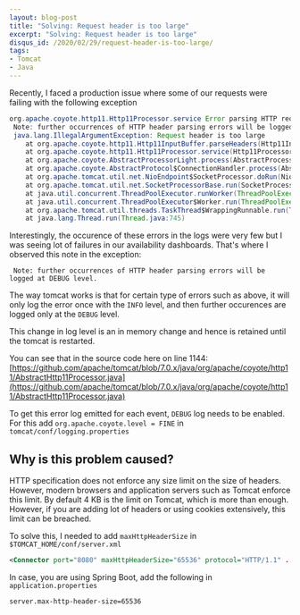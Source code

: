 ```yaml
---
layout: blog-post
title: "Solving: Request header is too large"
excerpt: "Solving: Request header is too large"
disqus_id: /2020/02/29/request-header-is-too-large/
tags:
- Tomcat
- Java
---
```


Recently, I faced a production issue where some of our requests were failing with the following exception


```java
org.apache.coyote.http11.Http11Processor.service Error parsing HTTP request header
 Note: further occurrences of HTTP header parsing errors will be logged at DEBUG level.
 java.lang.IllegalArgumentException: Request header is too large
    at org.apache.coyote.http11.Http11InputBuffer.parseHeaders(Http11InputBuffer.java:583)
    at org.apache.coyote.http11.Http11Processor.service(Http11Processor.java:703)
    at org.apache.coyote.AbstractProcessorLight.process(AbstractProcessorLight.java:66)
    at org.apache.coyote.AbstractProtocol$ConnectionHandler.process(AbstractProtocol.java:790)
    at org.apache.tomcat.util.net.NioEndpoint$SocketProcessor.doRun(NioEndpoint.java:1468)
    at org.apache.tomcat.util.net.SocketProcessorBase.run(SocketProcessorBase.java:49)
    at java.util.concurrent.ThreadPoolExecutor.runWorker(ThreadPoolExecutor.java:1142)
    at java.util.concurrent.ThreadPoolExecutor$Worker.run(ThreadPoolExecutor.java:617)
    at org.apache.tomcat.util.threads.TaskThread$WrappingRunnable.run(TaskThread.java:61)
    at java.lang.Thread.run(Thread.java:745)
```

Interestingly, the occurence of these errors in the logs were very few but I was seeing lot of failures in our availability dashboards. That's where I observed this note in the exception:

` Note: further occurrences of HTTP header parsing errors will be logged at DEBUG level.`

The way tomcat works is that for certain type of errors such as above, it will only log the error once with the `INFO` level, and then further occurences are logged only at the `DEBUG` level. 

This change in log level is an in memory change and hence is retained until the tomcat is restarted.

You can see that in the source code here on line 1144:  
[https://github.com/apache/tomcat/blob/7.0.x/java/org/apache/coyote/http11/AbstractHttp11Processor.java](https://github.com/apache/tomcat/blob/7.0.x/java/org/apache/coyote/http11/AbstractHttp11Processor.java)

To get this error log emitted for each event, `DEBUG` log needs to be enabled. For this add
`org.apache.coyote.level = FINE`  in `tomcat/conf/logging.properties`

## Why is this problem caused?


HTTP specification does not enforce any size limit on the size of headers. However, modern browsers and application servers such as Tomcat enforce this limit. By default 4 KB is the limit on Tomcat, which is more than enough. However, if you are adding lot of headers or using cookies extensively, this limit can be breached.

To solve this, I needed to add `maxHttpHeaderSize` in `$TOMCAT_HOME/conf/server.xml`

```xml
<Connector port="8080" maxHttpHeaderSize="65536" protocol="HTTP/1.1" ... />
```

In case, you are using Spring Boot, add the following in `application.properties`

```properties
server.max-http-header-size=65536 
```